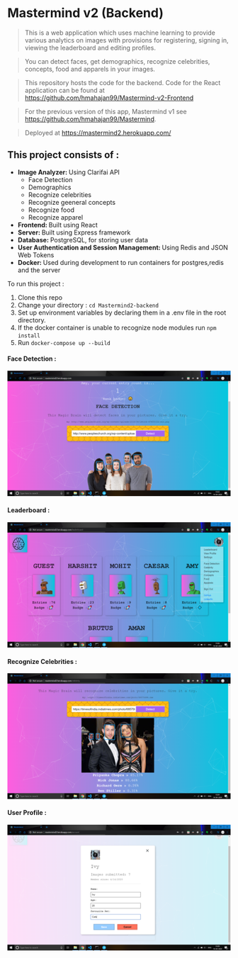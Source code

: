 # Mastermind v2 (Backend)

> This is a web application which uses machine learning to provide various analytics on images with provisions for registering, signing in, viewing the leaderboard and editing profiles. 

> You can detect faces, get demographics, recognize celebrities, concepts, food and apparels in your images. 

> This repository hosts the code for the backend. Code for the React application can be found at https://github.com/hmahajan99/Mastermind-v2-Frontend

> For the previous version of this app, Mastermind v1 see https://github.com/hmahajan99/Mastermind.

> Deployed at https://mastermind2.herokuapp.com/

## This project consists of :
<ul>
<li><b>Image Analyzer: </b>Using Clarifai API
  <ul>
    <li>Face Detection</li>
    <li>Demographics</li>
    <li>Recognize celebrities</li>
    <li>Recognize geeneral concepts</li>
    <li>Recognize food</li>
    <li>Recognize apparel</li>
  </ul>
</li>
<li><b>Frontend: </b>Built using React</li>
<li><b>Server: </b>Built using Express framework</li>
<li><b>Database: </b>PostgreSQL, for storing user data</li>
<li><b>User Authentication and Session Management: </b>Using Redis and JSON Web Tokens</li>
<li><b>Docker: </b>Used during development to run containers for postgres,redis and the server</li>
</ul>

To run this project :
1. Clone this repo
2. Change your directory : `cd Mastermind2-backend`
3. Set up environment variables by declaring them in a .env file in the root directory. 
4. If the docker container is unable to recognize node modules run `npm install`
5. Run `docker-compose up --build`

#### Face Detection :
![](screenshots/3-FaceDetection.png)

#### Leaderboard :
![](screenshots/Leaderboard.png)

#### Recognize Celebrities :
![](screenshots/4-Celebrity.png)

#### User Profile :
![](screenshots/Profile.png)
